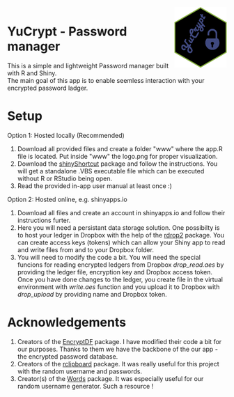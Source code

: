 <img src="YuCrypt-logo.png" align="right" width=120 height=139 alt="" />

# YuCrypt - Password manager
This is a simple and lightweight Password manager built with R and Shiny.\
The main goal of this app is to enable seemless interaction with your encrypted password ladger.

# Setup
Option 1: Hosted locally (Recommended)
1. Download all provided files and create a folder "www" where the app.R file is located. Put inside "www" the logo.png for proper visualization.
2. Download the [shinyShortcut](https://cran.r-project.org/web/packages/shinyShortcut/README.html) package and follow the instructions. You will get a standalone .VBS executable file which can be executed without R or RStudio being open.
3. Read the provided in-app user manual at least once :)

Option 2: Hosted online, e.g. shinyapps.io
1. Download all files and create an account in shinyapps.io and follow their instructions furter.
2. Here you will need a persistant data storage solution. One possibilty is to host your ledger in Dropbox with the help of the [rdrop2](https://cran.r-project.org/web/packages/rdrop2/) package. You can create access keys (tokens) which can allow your Shiny app to read and write files from and to your Dropbox folder.
3. You will need to modify the code a bit. You will need the special funcions for reading encrypted ledgers from Dropbox _drop_read.aes_ by providing the ledger file, encryption key and Dropbox access token. Once you have done changes to the ledger, you create file in the virtual environment with _write.aes_ function and you upload it to Dropbox with _drop_upload_ by providing name and Dropbox token.

# Acknowledgements
1. Creators of the [EncryptDF](https://github.com/UW-L-S-Academic-Information-Management/EncryptDF) package. I have modified their code a bit for our purposes. Thanks to them we have the backbone of the our app - the encrypted password database.
2. Creators of the [rclipboard](https://github.com/sbihorel/rclipboard/) package. It was really useful for this project with the random username and passwords.
3. Creator(s) of the [Words](mailto:condwanaland@gmail.com) package. It was especially useful for our random username generator. Such a resource !
